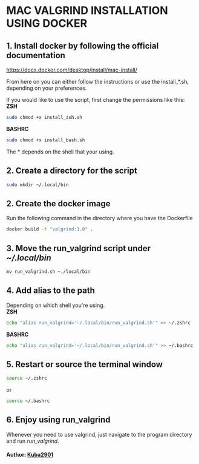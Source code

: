 # MAC VALGRIND INSTALLATION USING DOCKER

## 1. Install docker by following the official documentation
https://docs.docker.com/desktop/install/mac-install/

From here on you can either follow the instructions or use the install_*.sh, depending on your preferences.

If you would like to use the script, first change the permissions like this:
<b>ZSH</b>
~~~ sh
sudo chmod +x install_zsh.sh
~~~
<b>BASHRC</b>
~~~ sh
sudo chmod +x install_bash.sh
~~~

The * depends on the shell that your using.

## 2. Create a directory for the script
~~~ sh
sudo mkdir ~/.local/bin
~~~

## 2. Create the docker image
Run the following command in the directory where you have the Dockerfile
~~~ sh
docker build -t "valgrind:1.0" .
~~~

## 3. Move the run_valgrind script under <i>~/.local/bin</i>
~~~ sh
mv run_valgrind.sh ~./local/bin
~~~

## 4. Add alias to the path
Depending on which shell you're using.<br>
<b>ZSH</b>
~~~ sh
echo "alias run_valgrind='~/.local/bin/run_valgrind.sh'" >> ~/.zshrc
~~~
<b>BASHRC</b>
~~~ sh
echo "alias run_valgrind='~/.local/bin/run_valgrind.sh'" >> ~/.bashrc
~~~

## 5. Restart or source the terminal window

~~~sh
source ~/.zshrc
~~~
or
~~~sh
source ~/.bashrc
~~~

## 6. Enjoy using run_valgrind
Whenever you need to use valgrind, just navigate to the program directory and run <i>run_valgrind</i>.
#### Author: [Kuba2901](https://www.github.com/Kuba2901)